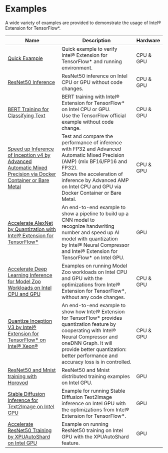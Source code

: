 # Examples

A wide variety of examples are provided to demonstrate the usage of Intel® Extension for TensorFlow*. 

|Name|Description|Hardware|
|-|-|-|
|[Quick Example](quick_example.md)|Quick example to verify Intel® Extension for TensorFlow* and running environment.|CPU & GPU|
|[ResNet50 Inference](./infer_resnet50)|ResNet50 inference on Intel CPU or GPU without code changes.|CPU & GPU|
|[BERT Training for Classifying Text](./train_bert)|BERT training with Intel® Extension for TensorFlow* on Intel CPU or GPU.<br>Use the TensorFlow official example without code change.|CPU & GPU|
|[Speed up Inference of Inception v4 by Advanced Automatic Mixed Precision via Docker Container or Bare Metal](./infer_inception_v4_amp)|Test and compare the performance of inference with FP32 and Advanced Automatic Mixed Precision (AMP) (mix BF16/FP16 and FP32).<br>Shows the acceleration of inference by Advanced AMP on Intel CPU and GPU via Docker Container or Bare Metal.|CPU & GPU|
|[Accelerate AlexNet by Quantization with Intel® Extension for TensorFlow*](./accelerate_alexnet_by_quantization)| An end-to-end example to show a pipeline to build up a CNN model to <br>recognize handwriting number and speed up AI model with quantization <br>by Intel® Neural Compressor and Intel® Extension for TensorFlow* on Intel GPU.|GPU|
|[Accelerate Deep Learning Inference for Model Zoo Workloads on Intel CPU and GPU](./model_zoo_example)|Examples on running Model Zoo workloads on Intel CPU and GPU with the optimizations from Intel® Extension for TensorFlow*, without any code changes.|CPU & GPU|
|[Quantize Inception V3 by Intel® Extension for TensorFlow* on Intel® Xeon®](./quantize_inception_v3)|An end-to-end example to show how Intel® Extension for TensorFlow* provides quantization feature by cooperating with Intel® Neural Compressor and oneDNN Graph. It will provide better quantization: better performance and accuracy loss is in controlled.|CPU & GPU|
|[ResNet50 and Mnist training with Horovod](./train_horovod)|ResNet50 and Mnist distributed training examples on Intel GPU.|GPU|
|[Stable Diffusion Inference for Text2Image on Intel GPU](./stable_diffussion_inference)|Example for running Stable Diffusion Text2Image inference on Intel GPU with the optimizations from Intel® Extension for TensorFlow*.|GPU|
|[Accelerate ResNet50 Training by XPUAutoShard on Intel GPU](./train_resnet50_with_autoshard)|Example on running ResNet50 training on Intel GPU with the XPUAutoShard feature.|GPU|
